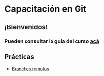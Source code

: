 # Capacitación en Git

## ¡Bienvenidos!
### Pueden consultar la guía del curso [acá](./index.md) 

## Prácticas
* [Branches remotos](./remotes-rebasing.md)

